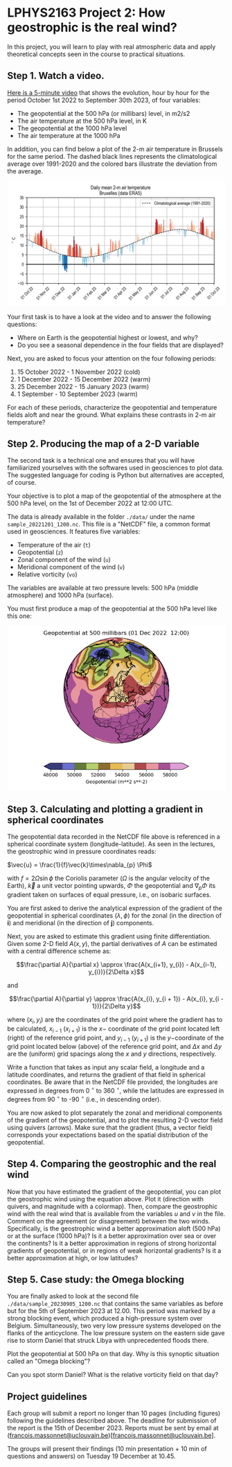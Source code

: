 # LPHYS2163 Project 2:  How geostrophic is the real wind?

In this project, you will learn to play with real atmospheric data and
apply theoretical concepts seen in the course to practical situations.

## Step 1. Watch a video.


[Here is a 5-minute video](https://www.youtube.com/watch?v=J1ckvu8Go58)
that shows the evolution, hour by hour for the
period October 1st 2022 to September 30th 2023, of four variables:


* The geopotential at the 500 hPa (or millibars) level, in m2/s2
* The air temperature at the 500 hPa level, in K
* The geopotential at the 1000 hPa level
* The air temperature at the 1000 hPa




In addition, you can find below a plot of the 2-m air temperature in
Brussels for the same period. The dashed black lines represents the
climatological average over 1991-2020 and the colored bars illustrate
the deviation from the average.

<p align="center"> <img src="./figs/T2m_Bruxelles_2022-2023.png"> </p>

Your first task is to have a look at the video and to answer the
following questions:

* Where on Earth is the geopotential highest or lowest, and why?
* Do you see a seasonal dependence in the four fields that are displayed?

Next, you are asked to focus your attention on the four following periods:

1. 15 October 2022 - 1 November 2022 (cold)
2. 1 December 2022 - 15 December 2022 (warm)
3. 25 December 2022 - 15 January 2023 (warm)
4. 1 September - 10 September 2023 (warm)

For each of these periods, characterize the geopotential and temperature
fields aloft and near the ground. What explains these contrasts in 2-m
air temperature?



## Step 2. Producing the map of a 2-D variable

The second task is a technical one and ensures that you will have
familiarized yourselves with the softwares used in geosciences to plot data.
The suggested language for
coding is Python but alternatives are accepted, of course.

Your objective is to plot a map of the geopotential of
the atmosphere at the 500 hPa level, on the 1st of December 2022 at
12:00 UTC.

The data is already available in the folder `./data/` under the name
`sample_20221201_1200.nc`. This file is a "NetCDF" file, a common format
used in geosciences. It features five variables:

- Temperature of the air (`t`)
- Geopotential (`z`)
- Zonal component of the wind (`u`)
- Meridional component of the wind (`v`) 
- Relative vorticity (`vo`)

The variables are available at two pressure levels: 500 hPa (middle
atmosphere) and 1000 hPa (surface).

You must first produce a map of the geopotential at the 500 hPa level
like this one:


<p align="center"> <img src="./figs/z500_2022-12-01-1200.png"> </p>


## Step 3. Calculating and plotting a gradient in spherical coordinates

The geopotential data recorded in the NetCDF file above is referenced 
in a spherical coordinate system
(longitude-latitude). As seen in the lectures, the geostrophic wind in 
pressure coordinates reads:


$\vec{u} = \frac{1}{f}\vec{k}\times\nabla_{p} \Phi$


with $f=2\Omega \sin\phi$ the Coriolis parameter ($\Omega$ is the angular velocity of the Earth), $\vec{k}$ a unit vector pointing
upwards, $\Phi$ the geopotential and $\nabla_{p} \Phi$ its gradient taken on surfaces of equal pressure, i.e., on isobaric surfaces.

You are first asked to derive the analytical expression of the gradient
of the geopotential in spherical coordinates $(\lambda, \phi)$ for the zonal
(in the direction of $\mathbf{i}$) and meridional (in the direction of
$\mathbf{j})$ components.

Next, you are asked to estimate this gradient using finite
differentiation. Given some 2-D field $A(x,y)$, the partial derivatives
of $A$ can be estimated with a central difference scheme as:

$$\frac{\partial A}{\partial x} \approx \frac{A(x_{i+1}, y_{i}) -
A(x_{i-1}, y_{i})}{2\Delta x}$$

and

$$\frac{\partial A}{\partial y} \approx \frac{A(x_{i}, y_{i + 1}) -
A(x_{i}, y_{i - 1})}{2\Delta y}$$

where $(x_{i}, y_{i})$ are the coordinates of the grid point where the
gradient has to be calculated, $x_{i-1}$ ($x_{i + 1}$) is the
$x-$ coordinate of the grid point located left (right) of the reference
grid point, and $y_{i-1}$ ($y_{i + 1}$) is the $y-$coordinate of the
grid point located below (above) of the reference grid point, and
$\Delta x$ and $\Delta y$ are the (uniform) grid spacings along the $x$
and $y$ directions, respectively.

Write a function that takes as input any scalar field, a longitude and a
latitude coordinates, and returns the gradient of that field in spherical coordinates.
Be aware that in the NetCDF file provided, the longitudes are expressed in degrees from
0 $^\circ$ to 360 $^\circ$, while the latitudes are expressed in degrees from 
90 $^\circ$ to -90 $^\circ$ (i.e., in descending order).


You are now asked to plot separately the zonal and meridional components
of the gradient of the geopotential, and to plot the resulting 2-D
vector field using quivers (arrows). Make sure that the gradient (thus,
a vector field) corresponds your expectations based on the spatial
distribution of the geopotential.


## Step 4. Comparing the geostrophic and the real wind

Now that you have estimated the gradient of the geopotential, you can
plot the geostrophic wind using the equation above. Plot it (direction
with quivers, and magnitude with a colormap). Then, compare the
geostrophic wind with the real wind that is available from the variables
$u$ and $v$ in the file. Comment on the agreement (or disagreement)
between the two winds. Specifically, is the geostrophic wind a better approximation
aloft (500 hPa) or at the surface (1000 hPa)? Is it a better
approximation over sea or over the continents? Is it a better
approximation in regions of strong horizontal gradients of geopotential,
or in regions of weak horizontal gradients? Is it a better approximation
at high, or low latitudes?

## Step 5. Case study: the Omega blocking
You are finally asked to look at the second file
 `./data/sample_20230905_1200.nc` that contains the same variables as before but for 
 the 5th of September 2023 at 12.00. This period was marked by a strong blocking
 event, which produced a high-pressure system over Belgium. Simultaneously, two very low
 pressure systems developed on the flanks of the anticyclone. The low pressure system on the
 eastern side gave rise to storm Daniel that struck Libya with unprecedented floods there.
 
 Plot the geopotential at 500 hPa on that day. Why is this synoptic situation called an "Omega blocking"?
 
 Can you spot storm Daniel? What is the relative vorticity field on that day?
 
 
## Project guidelines
Each group will submit a report no longer than 10 pages (including figures) following the guidelines described above. The deadline for submission of the report is the 15th of December 2023.
Reports must be sent by email at (francois.massonnet@uclouvain.be)[francois.massonnet@uclouvain.be]. 



The groups will present their findings (10 min presentation + 10 min of questions and answers) on Tuesday 19 December at 10.45.
